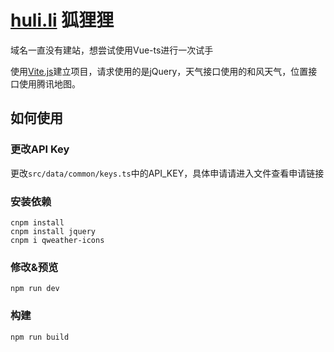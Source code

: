 # [huli.li](https://huli.li/) 狐狸狸
域名一直没有建站，想尝试使用Vue-ts进行一次试手

使用[Vite.js](https://vitejs.dev)建立项目，请求使用的是jQuery，天气接口使用的和风天气，位置接口使用腾讯地图。

## 如何使用

### 更改API Key
更改`src/data/common/keys.ts`中的API_KEY，具体申请请进入文件查看申请链接
### 安装依赖
```shell
cnpm install
cnpm install jquery
cnpm i qweather-icons
```

### 修改&预览
```shell
npm run dev
```

### 构建
```shell
npm run build
```